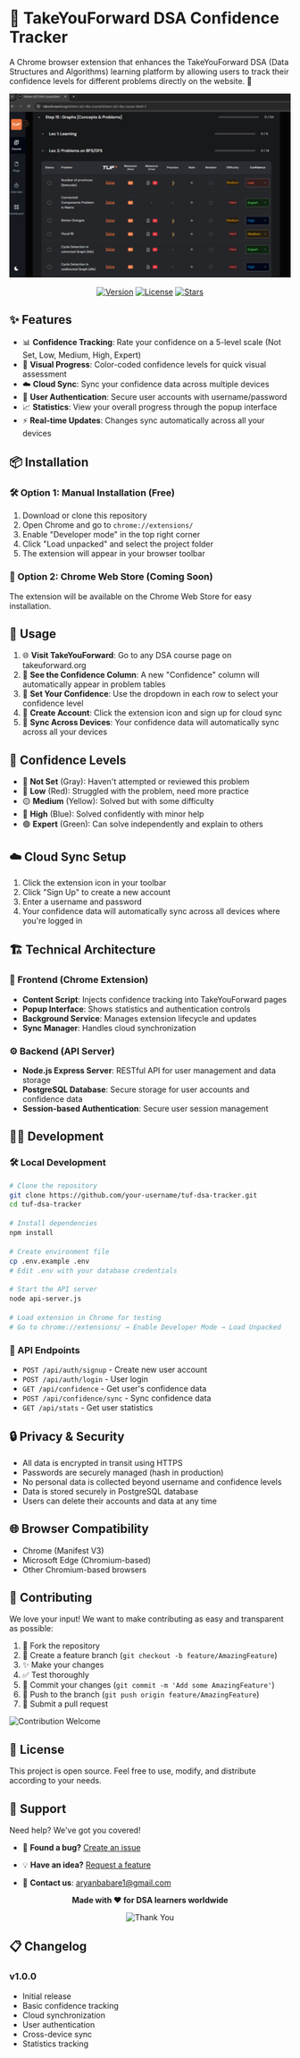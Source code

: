 # 🧠 TakeYouForward DSA Confidence Tracker

A Chrome browser extension that enhances the TakeYouForward DSA (Data Structures and Algorithms) learning platform by allowing users to track their confidence levels for different problems directly on the website. 🚀

<div align="center">
  
![Extension Demo](./icons/image.png)


[![Version](https://img.shields.io/badge/version-1.0.0-blue.svg)](https://github.com/aryanx16/TUF_x1)
[![License](https://img.shields.io/badge/license-Open_Source-orange.svg)](LICENSE)
[![Stars](https://img.shields.io/github/stars/aryanx16/TUF_x1.svg)](https://github.com/aryanx16/TUF_x1)

</div>

## ✨ Features

- 📊 **Confidence Tracking**: Rate your confidence on a 5-level scale (Not Set, Low, Medium, High, Expert)
- 🎨 **Visual Progress**: Color-coded confidence levels for quick visual assessment
- ☁️ **Cloud Sync**: Sync your confidence data across multiple devices
- 🔐 **User Authentication**: Secure user accounts with username/password
- 📈 **Statistics**: View your overall progress through the popup interface
- ⚡ **Real-time Updates**: Changes sync automatically across all your devices

## 📦 Installation

### 🛠️ Option 1: Manual Installation (Free)

1. Download or clone this repository
2. Open Chrome and go to `chrome://extensions/`
3. Enable "Developer mode" in the top right corner
4. Click "Load unpacked" and select the project folder
5. The extension will appear in your browser toolbar

### 🏪 Option 2: Chrome Web Store (Coming Soon)

The extension will be available on the Chrome Web Store for easy installation.

## 🎯 Usage

1. 🌐 **Visit TakeYouForward**: Go to any DSA course page on takeuforward.org
2. 👀 **See the Confidence Column**: A new "Confidence" column will automatically appear in problem tables
3. 📝 **Set Your Confidence**: Use the dropdown in each row to select your confidence level
4. 👤 **Create Account**: Click the extension icon and sign up for cloud sync
5. 🔄 **Sync Across Devices**: Your confidence data will automatically sync across all your devices

## 🎨 Confidence Levels

- 🔘 **Not Set** (Gray): Haven't attempted or reviewed this problem
- 🔴 **Low** (Red): Struggled with the problem, need more practice
- 🟡 **Medium** (Yellow): Solved but with some difficulty
- 🔵 **High** (Blue): Solved confidently with minor help
- 🟢 **Expert** (Green): Can solve independently and explain to others

## ☁️ Cloud Sync Setup

1. Click the extension icon in your toolbar
2. Click "Sign Up" to create a new account
3. Enter a username and password
4. Your confidence data will automatically sync across all devices where you're logged in

## 🏗️ Technical Architecture

### 🎨 Frontend (Chrome Extension)
- **Content Script**: Injects confidence tracking into TakeYouForward pages
- **Popup Interface**: Shows statistics and authentication controls
- **Background Service**: Manages extension lifecycle and updates
- **Sync Manager**: Handles cloud synchronization

### ⚙️ Backend (API Server)
- **Node.js Express Server**: RESTful API for user management and data storage
- **PostgreSQL Database**: Secure storage for user accounts and confidence data
- **Session-based Authentication**: Secure user session management

## 👨‍💻 Development

### 🛠️ Local Development

```bash
# Clone the repository
git clone https://github.com/your-username/tuf-dsa-tracker.git
cd tuf-dsa-tracker

# Install dependencies
npm install

# Create environment file
cp .env.example .env
# Edit .env with your database credentials

# Start the API server
node api-server.js

# Load extension in Chrome for testing
# Go to chrome://extensions/ → Enable Developer Mode → Load Unpacked
```

### 🔌 API Endpoints

- `POST /api/auth/signup` - Create new user account
- `POST /api/auth/login` - User login
- `GET /api/confidence` - Get user's confidence data
- `POST /api/confidence/sync` - Sync confidence data
- `GET /api/stats` - Get user statistics

## 🔒 Privacy & Security

- All data is encrypted in transit using HTTPS
- Passwords are securely managed (hash in production)
- No personal data is collected beyond username and confidence levels
- Data is stored securely in PostgreSQL database
- Users can delete their accounts and data at any time

## 🌐 Browser Compatibility

- Chrome (Manifest V3)
- Microsoft Edge (Chromium-based)
- Other Chromium-based browsers

## 🤝 Contributing

We love your input! We want to make contributing as easy and transparent as possible:

1. 🍴 Fork the repository
2. 🌿 Create a feature branch (`git checkout -b feature/AmazingFeature`)
3. ✨ Make your changes
4. ✅ Test thoroughly
5. 📝 Commit your changes (`git commit -m 'Add some AmazingFeature'`)
6. 🚀 Push to the branch (`git push origin feature/AmazingFeature`)
7. 🔄 Submit a pull request

![Contribution Welcome](https://img.shields.io/badge/contributions-welcome-brightgreen.svg?style=flat)

## 📄 License

This project is open source. Feel free to use, modify, and distribute according to your needs.

## 💬 Support

Need help? We've got you covered! 

- 🐛 **Found a bug?** [Create an issue](https://github.com/aryanx16/TUF_x1/issues)
- 💡 **Have an idea?** [Request a feature](https://github.com/aryanx16/TUF_x1/issues)

- 📧 **Contact us**: [aryanbabare1@gmail.com](mailto:aryanbabare1@gmail.com)

<div align="center">
  
**Made with ❤️ for DSA learners worldwide**

![Thank You](https://img.shields.io/badge/Thank_You-For_Using-red.svg?style=for-the-badge)

</div>

## 📋 Changelog

### v1.0.0
- Initial release
- Basic confidence tracking
- Cloud synchronization
- User authentication
- Cross-device sync
- Statistics tracking